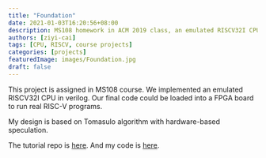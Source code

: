 ```yaml
---
title: "Foundation"
date: 2021-01-03T16:20:56+08:00
description: MS108 homework in ACM 2019 class, an emulated RISCV32I CPU written in verilog.
authors: [ziyi-cai]
tags: [CPU, RISCV, course projects]
categories: [projects]
featuredImage: images/Foundation.jpg
draft: false
---
```

This project is assigned in MS108 course. We implemented an emulated RISCV32I CPU in verilog. Our final code could be loaded into a FPGA board to run real RISC-V programs.

My design is based on Tomasulo algorithm with hardware-based speculation.

The tutorial repo is [here](https://github.com/ACMClassCourses/MS108-2020). And my code is [here](https://github.com/acrazyczy/Foundation).
